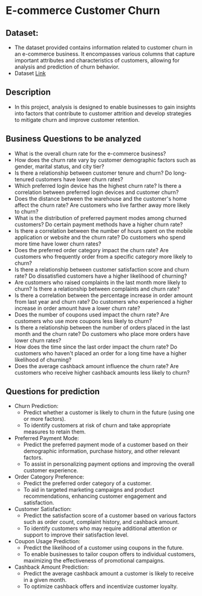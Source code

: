# E-commerce Customer Churn
## Dataset:
- The dataset provided contains information related to customer churn in an e-commerce business. It encompasses various columns that capture important attributes and characteristics of customers, allowing for analysis and prediction of churn behavior.
- Dataset <a href='https://www.kaggle.com/datasets/ankitverma2010/ecommerce-customer-churn-analysis-and-prediction?sort=most-comments'>Link</a>

  
## Description
- In this project, analysis is designed to enable businesses to gain insights into factors that contribute to customer attrition and develop strategies to mitigate churn and improve customer retention.

## Business Questions to be analyzed
- What is the overall churn rate for the e-commerce business?
- How does the churn rate vary by customer demographic factors such as gender, marital status, and city tier?
- Is there a relationship between customer tenure and churn? Do long-tenured customers have lower churn rates?
- Which preferred login device has the highest churn rate? Is there a correlation between preferred login devices and customer churn?
- Does the distance between the warehouse and the customer's home affect the churn rate? Are customers who live farther away more likely to churn?
- What is the distribution of preferred payment modes among churned customers? Do certain payment methods have a higher churn rate?
- Is there a correlation between the number of hours spent on the mobile application or website and the churn rate? Do customers who spend more time have lower churn rates?
- Does the preferred order category impact the churn rate? Are customers who frequently order from a specific category more likely to churn?
- Is there a relationship between customer satisfaction score and churn rate? Do dissatisfied customers have a higher likelihood of churning?
- Are customers who raised complaints in the last month more likely to churn? Is there a relationship between complaints and churn rate?
- Is there a correlation between the percentage increase in order amount from last year and churn rate? Do customers who experienced a higher increase in order amount have a lower churn rate?
- Does the number of coupons used impact the churn rate? Are customers who use more coupons less likely to churn?
- Is there a relationship between the number of orders placed in the last month and the churn rate? Do customers who place more orders have lower churn rates?
- How does the time since the last order impact the churn rate? Do customers who haven't placed an order for a long time have a higher likelihood of churning?
- Does the average cashback amount influence the churn rate? Are customers who receive higher cashback amounts less likely to churn?

## Questions for prediction
- Churn Prediction:
  - Predict whether a customer is likely to churn in the future (using one or more factors).
  - To identify customers at risk of churn and take appropriate measures to retain them.
- Preferred Payment Mode:
  - Predict the preferred payment mode of a customer based on their demographic information, purchase history, and other relevant factors.
  - To assist in personalizing payment options and improving the overall customer experience.
- Order Category Preference:
  - Predict the preferred order category of a customer. 
  - To aid in targeted marketing campaigns and product recommendations, enhancing customer engagement and satisfaction.
- Customer Satisfaction:
  - Predict the satisfaction score of a customer based on various factors such as order count, complaint history, and cashback amount.
  - To identify customers who may require additional attention or support to improve their satisfaction level.
- Coupon Usage Prediction:
  - Predict the likelihood of a customer using coupons in the future.
  - To enable businesses to tailor coupon offers to individual customers, maximizing the effectiveness of promotional campaigns.
- Cashback Amount Prediction:
  - Predict the average cashback amount a customer is likely to receive in a given month.
  - To optimize cashback offers and incentivize customer loyalty.

















